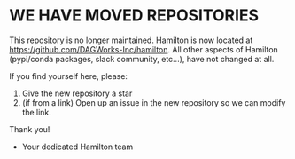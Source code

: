 # WE HAVE MOVED REPOSITORIES

This repository is no longer maintained. Hamilton is now located at https://github.com/DAGWorks-Inc/hamilton. All other aspects of Hamilton (pypi/conda packages, slack community, etc...), have not changed at all.

If you find yourself here, please:

1. Give the new repository a star
2. (if from a link) Open up an issue in the new repository so we can modify the link.

Thank you!
- Your dedicated Hamilton team
